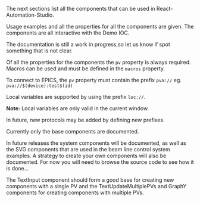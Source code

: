 The next sections list all the components that can be used in React-Automation-Studio.

Usage examples  and all the properties for all the components are given. The components are all interactive with the Demo IOC.

The documentation is still a work in progress,so let us know if spot something that is not clear.

Of all the properties for the components the `pv`  property is  always required. Macros can be used and must be defined in the `macros` property.

To connect to EPICS, the `pv` property must contain the prefix `pva://` eg. `pva://$(device):test$(id)`

Local variables are supported by using the prefix `loc://`.

**Note:** Local variables are only valid in the current window.

In future, new protocols may be added by defining new prefixes.

Currently only the base components are documented.

In future releases the system components will be documented, as well as the SVG components that are used in the beam line control system examples.
A strategy to create your own components  will also be documented. For now you will need to browse the source code to see how it is done...

The TextInput component should form a good base for creating new components with a single PV and the TextUpdateMultiplePVs and GraphY components for creating components with multiple PVs.
